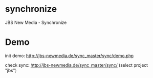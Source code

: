 # synchronize
JBS New Media - Synchronize


# Demo

init demo: http://jbs-newmedia.de/sync_master/sync/demo.php

check sync: http://jbs-newmedia.de/sync_master/sync/ (select project "jbs")
